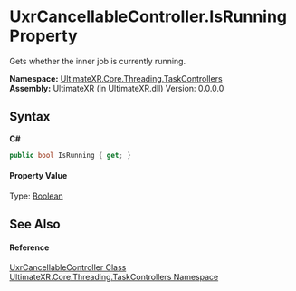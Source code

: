 # UxrCancellableController.IsRunning Property 
 

Gets whether the inner job is currently running.

**Namespace:**&nbsp;<a href="N_UltimateXR_Core_Threading_TaskControllers">UltimateXR.Core.Threading.TaskControllers</a><br />**Assembly:**&nbsp;UltimateXR (in UltimateXR.dll) Version: 0.0.0.0

## Syntax

**C#**<br />
``` C#
public bool IsRunning { get; }
```


#### Property Value
Type: <a href="https://docs.microsoft.com/dotnet/api/system.boolean" target="_blank" rel="noopener noreferrer">Boolean</a>

## See Also


#### Reference
<a href="T_UltimateXR_Core_Threading_TaskControllers_UxrCancellableController">UxrCancellableController Class</a><br /><a href="N_UltimateXR_Core_Threading_TaskControllers">UltimateXR.Core.Threading.TaskControllers Namespace</a><br />